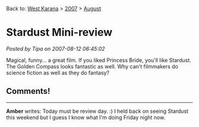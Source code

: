 Back to: [West Karana](/posts/westkarana.md) > [2007](/posts/2007/westkarana.md) > [August](./westkarana.md)
# Stardust Mini-review

*Posted by Tipa on 2007-08-12 06:45:02*

Magical, funny... a great film. If you liked Princess Bride, you'll like Stardust. The Golden Compass looks fantastic as well. Why can't filmmakers do science fiction as well as they do fantasy?
## Comments!
---
**Amber** writes: Today must be review day. :)  I held back on seeing Stardust this weekend but I guess I know what I'm doing Friday night now.
